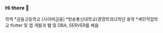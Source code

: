 ### Hi there 👋

학력
*금융고등학교 [사이버금융] 
*방송통신대학교(경영학과)2학년 휴학 
*세민직업학교
flutter 및 앱 개발과 웹 및 DBA, SERVER를 배움
